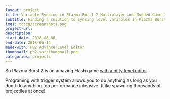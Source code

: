 ```yaml
---
layout: project
title: Variable Syncing in Plazma Burst 2 Multiplayer and Modded Game Mode
subtitle: Finding a solution to syncing level variables in Plazma Burst 2's online multiplayer, as well as creation of a whole new game mode.
img1: tcccg/screenshot1.png
project-url:
description:
start-date: 2018-06-06
end-date: 2018-06-14
made-with: PB2 Advance Level Editor
thumbnail: pb2-var/thumbnail.png
categories: projects
---
```


So Plazma Burst 2 is an amazing Flash game [with a nifty level editor](/blog/pb2-one-impressive-flash-game).

Programing with trigger system allows you to do anything as long as you don't do anything too performance intensive. (Like spawning thousands of projectiles at once)

